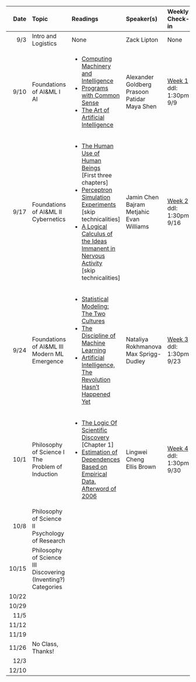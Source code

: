 | Date | Topic | Readings |Speaker(s) | Weekly Check-in |
| ---: | :--- | :--- | :--- | :--- |
|  9/3 | Intro and Logistics | None | Zack Lipton  | None |
|  9/10 | Foundations of AI&ML I <br> AI | <ul><li>[Computing Machinery and Intelligence](https://phil415.pbworks.com/f/TuringComputing.pdf) </li><li> [Programs with Common Sense](http://jmc.stanford.edu/articles/mcc59/mcc59.pdf)  </li><li> [The Art of Artificial Intelligence](http://i.stanford.edu/pub/cstr/reports/cs/tr/77/621/CS-TR-77-621.pdf) <ul> | Alexander Goldberg <br> Prasoon Patidar <br> Maya Shen | [Week 1](https://docs.google.com/forms/d/e/1FAIpQLSc8mog5kSfYiCBp-O1S2KGExCtFsM9nlJRYLuuP1SmO2fOv9Q/viewform) <br> ddl: 1:30pm 9/9 |
|  9/17 | Foundations of AI&ML II <br> Cybernetics | <ul><li> [The Human Use of Human Beings](http://uberty.org/wp-content/uploads/2015/07/Norbert_Wiener_The_Human_Use_of_Human_Beings.pdf) <br> [First three chapters] </li><li>  [Perceptron Simulation Experiments](https://drive.google.com/file/d/1fn_tq4agc5Z2gKUp-UuL7qdcMrhvtVRe/view?usp=sharing) <br>   [skip technicalities] </li><li>[A Logical Calculus of the Ideas Immanent in <br> Nervous Activity](https://www.cs.cmu.edu/~./epxing/Class/10715/reading/McCulloch.and.Pitts.pdf) <br>[skip technicalities]</li></ul>   | Jamin Chen <br> Bajram Metjahic <br> Evan Williams | [Week 2](https://docs.google.com/forms/d/e/1FAIpQLSen35s7DI5iWfpbWBOy441iJuPsL6ThkJ6wTw4WND53MAAmhQ/viewform) <br> ddl: 1:30pm 9/16 |
|  9/24 | Foundations of AI&ML III <br> Modern ML Emergence | <ul><li> [Statistical Modeling: The Two Cultures](http://www2.math.uu.se/~thulin/mm/breiman.pdf)  </li><li> [The Discipline of Machine Learning](https://drive.google.com/file/d/1MOkNJL1YRBBmd-JkDJabWxVJeHTmXGCW/view?usp=sharing)  </li><li> [Artificial Intelligence, The Revolution Hasn’t <br> Happened Yet](https://hdsr.mitpress.mit.edu/pub/wot7mkc1/release/9)  </li></ul>| Nataliya Rokhmanova <br> Max Sprigg-Dudley | [Week 3](https://docs.google.com/forms/d/e/1FAIpQLSeSyR-No0P3Mj1SqgH3rQLiZO3xrzdco-WKVupMqIp_rFt0Jw/viewform) <br> ddl: 1:30pm 9/23  |
|  10/1 | Philosophy of Science I <br> The Problem of Induction | <ul><li> [The Logic Of Scientific Discovery](https://drive.google.com/file/d/1-LZStI-FhxH3JmjoHiYLYl8Y6pnBXbKo/view?usp=sharing) <br> [Chapter 1] </li><li> [Estimation of Dependences Based on <br> Empirical Data. Afterword of 2006](https://drive.google.com/file/d/10z-TJ-eupH1oV-gRc-Jw7H1LsL5CpYWJ/view?usp=sharing)</li></ul>  | Lingwei Cheng <br> Ellis Brown| [Week 4](https://docs.google.com/forms/d/e/1FAIpQLScA4ajDpC9UaoQwQHBzRZtE5kHxgYautiJ7ETtL2AEIpzahXg/viewform) <br> ddl: 1:30pm 9/30 |
|  10/8 | Philosophy of Science II <br> Psychology of Research | | | |
|  10/15 | Philosophy of Science III <br> Discovering (Inventing?) <br> Categories | | | |
|  10/22 | | | | |
|  10/29 | | | | |
|  11/5 | | | | |
|  11/12 | | | | |
|  11/19 | | | | |
|  11/26 | No Class, Thanks! |  |  |  |
|  12/3 | | | | |
|  12/10 |  | | | |
